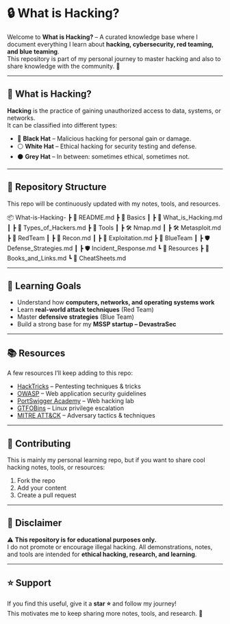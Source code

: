 # 🔒 What is Hacking?

Welcome to **What is Hacking?** – A curated knowledge base where I document everything I learn about **hacking, cybersecurity, red teaming, and blue teaming**.  
This repository is part of my personal journey to master hacking and also to share knowledge with the community. 🚀  

---

## 📌 What is Hacking?
**Hacking** is the practice of gaining unauthorized access to data, systems, or networks.  
It can be classified into different types:
- 🖤 **Black Hat** – Malicious hacking for personal gain or damage.
- ⚪ **White Hat** – Ethical hacking for security testing and defense.
- ⚫ **Grey Hat** – In between: sometimes ethical, sometimes not.

---

## 📂 Repository Structure
This repo will be continuously updated with my notes, tools, and resources.

📦 What-is-Hacking-
┣ 📜 README.md
┣ 📂 Basics
┃ ┣ 📘 What_is_Hacking.md
┃ ┣ 📘 Types_of_Hackers.md
┣ 📂 Tools
┃ ┣ 🛠 Nmap.md
┃ ┣ 🛠 Metasploit.md
┣ 📂 RedTeam
┃ ┣ 🎯 Recon.md
┃ ┣ 🎯 Exploitation.md
┣ 📂 BlueTeam
┃ ┣ 🛡 Defense_Strategies.md
┃ ┣ 🛡 Incident_Response.md
┗ 📂 Resources
┣ 🔗 Books_and_Links.md
┗ 🔗 CheatSheets.md


---

## 🚀 Learning Goals
- Understand how **computers, networks, and operating systems work**  
- Learn **real-world attack techniques** (Red Team)  
- Master **defensive strategies** (Blue Team)  
- Build a strong base for my **MSSP startup – DevastraSec**  

---

## 📚 Resources
A few resources I’ll keep adding to this repo:  
- [HackTricks](https://book.hacktricks.xyz/) – Pentesting techniques & tricks  
- [OWASP](https://owasp.org/) – Web application security guidelines  
- [PortSwigger Academy](https://portswigger.net/web-security) – Web hacking lab  
- [GTFOBins](https://gtfobins.github.io/) – Linux privilege escalation  
- [MITRE ATT&CK](https://attack.mitre.org/) – Adversary tactics & techniques  

---

## 🤝 Contributing
This is mainly my personal learning repo, but if you want to share cool hacking notes, tools, or resources:
1. Fork the repo  
2. Add your content  
3. Create a pull request  

---

## 📢 Disclaimer
⚠️ **This repository is for educational purposes only.**  
I do not promote or encourage illegal hacking. All demonstrations, notes, and tools are intended for **ethical hacking, research, and learning**.

---

## ⭐ Support
If you find this useful, give it a **star ⭐** and follow my journey!  
This motivates me to keep sharing more notes, tools, and research. 🚀

